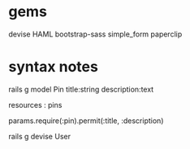 gems
====

devise
HAML
bootstrap-sass
simple_form
paperclip






syntax notes
============

rails g model Pin title:string description:text

resources : pins

params.require(:pin).permit(:title, :description)

rails g devise User
